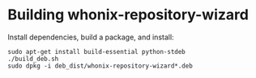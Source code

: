 # Building  whonix-repository-wizard

Install dependencies, build a package, and install:

    sudo apt-get install build-essential python-stdeb 
    ./build_deb.sh
    sudo dpkg -i deb_dist/whonix-repository-wizard*.deb

